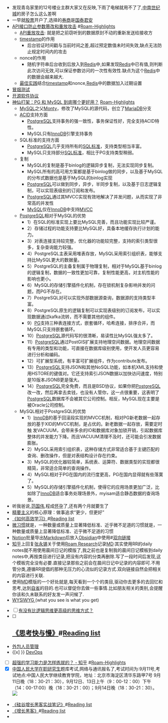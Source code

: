 - 发现青岛家里的12号楼业主群大家又在反映,下雨了电梯就用不了了,[中南世纪城](<中南世纪城.md>)的房子怎么这么差啊
- 一早就[股票](<股票.md>)开户了,选择的[券商](<券商.md>)是[国泰君安](<国泰君安.md>)
- [API接口防止参数篡改和重放攻击](https://www.toutiao.com/a6825895919972516365/) #[Roam-Highlights](<Roam-Highlights.md>)
    - [API重放攻击](<API重放攻击.md>): 就是把之前窃听到的数据原封不动的重新发送给接收方
    - [timestamp](<timestamp.md>)的作用
        - 后台验证时间戳与当前时间之差,超过预定数值未时间失效,缺点无法防止规定时间内的攻击
    - nonce的作用
        - 随机字符串后台收到后放入到[Redis](<Redis.md>)中,如果发现[Redis](<Redis.md>)中已有值,则判断此次访问无效,可以保证参数访问的一次性有效性.缺点为这个[Redis](<Redis.md>)中的数据会越来越大.
    - [最佳实践](<最佳实践.md>)结合[timestamp](<timestamp.md>)和nonce,[Redis](<Redis.md>)中的数据加入过期设置
- [冒烟测试](<冒烟测试.md>)
- [开源软件协议](<开源软件协议.md>)
- [神仙打架：PG 和 MySQL 到底哪个更好用？](https://www.toutiao.com/a6835793897591931400/) [Roam-Highlights](<Roam-Highlights.md>)
    - [MySQL](<MySQL.md>)之父[Monty](<Monty.md>)，修改了MySQL的源代码，创立了[MariaDB](<MariaDB.md>)分支
    - [ACID](<ACID.md>)支持方面
        - [PostgreSQL](<PostgreSQL.md>)支持事务的强一致性，事务保证性好，完全支持ACID特性。
        - MySQL只有[InnoDB](<InnoDB.md>)引擎支持事务
    - SQL标准的支持方面
        - [PostgreSQL](<PostgreSQL.md>)几乎支持所有的[SQL标准](<SQL标准.md>)，支持类型相当丰富。
        - MySQL只支持部分[SQL标准](<SQL标准.md>)，相比于PG支持类型稍弱。
    - 复制
        - MySQL的复制是基于binlog的逻辑异步复制，无法实现同步复制。
        - MySQL所有的高可用方案都是基于binlog做的同步，以及基于MySQL的分布式数据也是基于MySQL的binlog实现
        - [PostgreSQL](<PostgreSQL.md>)可以做到同步，异步，半同步复制，以及基于日志逻辑复制，可以实现表级别的订阅和发布。
        - [PostgreSQL](<PostgreSQL.md>)通过其MVCC实现有效地解决了并发问题，从而实现了非常高的并发性
        - [MySQL](<MySQL.md>)仅在[InnoDB](<InnoDB.md>)中支持[MVCC](<MVCC.md>)
    - [PostgreSQL](<PostgreSQL.md>)相对于MySQL的优势
        - 1）在SQL的标准实现上要比MySQL完善，而且功能实现比较严谨。
        - 2）存储过程的功能支持要比MySQL好，具备本地缓存执行计划的能力。
        - 3）对表连接支持较完整，优化器的功能较完整，支持的索引类型很多，复杂查询能力较强。
        - 4）PostgreSQL主表采用堆表存放，MySQL采用索引组织表，能够支持比MySQL更大的数据量。
        - 5）PostgreSQL的主备复制属于物理复制，相对于MySQL基于binlog的逻辑复制，数据的一致性更加可靠，复制性能更高，对主机性能的影响也更小。
        - 6）MySQL的存储引擎插件化机制，存在锁机制复杂影响并发的问题，而PG不存在。
        - 7）PostgreSQL对可以实现外部数据源查询，数据源的支持类型丰富。
        - 8）PostgreSQL原生的逻辑复制可以实现表级别的订阅发布，可以实现数据通过kafka流转，而不需要其他的组件。
        - 9）[PG](<PG.md>)支持三种表连接方式，嵌套循环，哈希连接，排序合并，而MySQL只支持嵌套循环。
        - 10）[PostgreSQL](<PostgreSQL.md>)源代码写的很清晰，易读性比MySQL强太多了。
        - 11）[PostgreSQL](<PostgreSQL.md>)通过PostGIS扩展支持地理空间数据。地理空间数据有专用的类型和功能，可直接在数据库级别使用，使开发人员更容易进行分析和编码。
        - 12）可扩展型系统，有丰富可扩展组件，作为contribute发布。
        - 13）[PostgreSQL](<PostgreSQL.md>)支持JSON和其他NoSQL功能，如本机XML支持和使用HSTORE的键值对。它还支持索引JSON数据以加快访问速度，特别是10版本JSONB更是强大。
        - 14）[PostgreSQL](<PostgreSQL.md>)完全免费，而且是BSD协议，如果你把[PostgreSQL](<PostgreSQL.md>)改一改，然后再拿去卖钱，也没有人管你，这一点很重要，这表明了[PostgreSQL](<PostgreSQL.md>)数据库不会被其它公司控制。相反，MySQL现在主要是被Oracle公司控制。
    - MySQL相对于PostgreSQL的优势
        - 1）[InnoDB](<InnoDB.md>)的基于回滚段实现的MVCC机制，相对PG新老数据一起存放的基于XID的MVCC机制，是占优的。新老数据一起存放，需要定时触 发VACUUM，会带来多余的IO和数据库对象加锁开销，引起数据库整体的并发能力下降。而且VACUUM清理不及时，还可能会引发数据膨胀。
        - 2）MySQL采用索引组织表，这种存储方式非常适合基于主键匹配的查询、删改操作，但是对表结构设计存在约束。
        - 3）MySQL的优化器较简单，系统表、运算符、数据类型的实现都很精简，非常适合简单的查询操作。
        - 4）MySQL相对于PG在国内的流行度更高，PG在国内显得就有些落寞了。
        - 5）MySQL的存储引擎插件化机制，使得它的应用场景更加广泛，比如除了[InnoDB](<InnoDB.md>)适合事务处理场景外，myisam适合静态数据的查询场景。
- 听我爸说,[范国伟](<范国伟.md>),程成[怀孕](<怀孕.md>)了,还有两个月就要生了
- [精要主义](<精要主义.md>)的核心原理：做事追求“更少，但更好”
- [《如何高效学习》](<《如何高效学习》.md>)#[Reading list](<Reading list.md>)
- [微习惯](<微习惯.md>)就是，一种数量或质量上显著降低标准、近乎微不足道的习惯就是，一种数量或质量上显著降低标准、近乎微不足道的习惯
- [Notion](<Notion.md>)批量导出[Markdown](<Markdown.md>)后放入[Obsidian](<Obsidian.md>)中使用#[双向链接](<双向链接.md>)
- [知乎](<知乎.md>)上回复[张永锡](<张永锡.md>)关于使用[Roam Research](<Roam Research.md>)记录[MD](<MD.md>):其实使用RR的daily notes就不用使用晨间日记的模版了,我之前也是复制我的晨间日记模板到daily notes中,再按类目进行记录,把没有内容的分类再删除.写了一段时间后发现,这个模板完全没有必要.直接记录那些之前会在晨间日记中记录的内容即可.不用管分类,遵循RR提倡的那种无压力的心流似的记录方式.双向链接自然会把相关的内容进行关联.
- 使用[MD](<MD.md>)模版的一个好处就是,每天看到一个个的类目,驱动你去更多的去回忆和思考,达到[自省](<自省.md>)的目的.也可以督促你去做一些事情.比如朋友相关的类别,会提醒你该和久未联系的好友发一声问候了.
- [WYSIWYG ](<WYSIWYG .md>)(what you see is what you get)
- [ ] [有没有比逻辑思维更高级的思维方式？](https://www.zhihu.com/question/263474432/answer/562772745)
- [ ] [《思考快与慢》](<《思考快与慢》.md>)#[Reading list](<Reading list.md>)
    - 
- [外包人员管理](<外包人员管理.md>)
- {[x] }} [DevOps](<DevOps.md>)
- [ ] [超强的学习能力是怎样练就的？ - 知乎](https://www.zhihu.com/question/35103080/answer/614119072) #[Roam-Highlights](<Roam-Highlights.md>)
- [x] [中国人民大学](<中国人民大学.md>)[在职研究生](<在职研究生.md>)题库考试,网络与通讯报名了,考试时间为:9月11号,考试地点:中国人民大学继续教育学院，地址：北京市海淀区清华东路甲7号
    9月11日晚（18：30-21：30），9月12日、13日上午（9：00-12：00）下午（14：00-17:00）晚（18：30-21：00）；9月14日晚（18：30-21：30）。
    ![](https://firebasestorage.googleapis.com/v0/b/firescript-577a2.appspot.com/o/imgs%2Fapp%2Flxyer%2FwQ58F3W8VX.png?alt=media&token=18106e09-ef10-4d79-9071-6dd6a75a5a75)
- [《硅谷增长黑客实战笔记》](<《硅谷增长黑客实战笔记》.md>)#[Reading list](<Reading list.md>)
- [《增长黑客》](<《增长黑客》.md>)#[Reading list](<Reading list.md>)
- 
